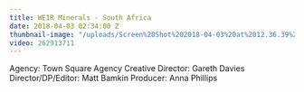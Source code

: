 ```yaml
---
title: WEIR Minerals - South Africa
date: 2018-04-03 02:34:00 Z
thumbnail-image: "/uploads/Screen%20Shot%202018-04-03%20at%2012.36.39%20pm.png"
video: 262913711
---
```


Agency: Town Square Agency
Creative Director: Gareth Davies
Director/DP/Editor: Matt Bamkin
Producer: Anna Phillips